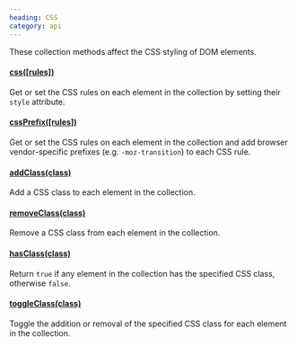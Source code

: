 ```yaml
--- 
heading: CSS
category: api
---
```


These collection methods affect the CSS styling of DOM elements.

#### [css(\[rules\])](/api/css/)

Get or set the CSS rules on each element in the collection by setting their `style` attribute.

#### [cssPrefix(\[rules\])](/api/cssPrefix/)

Get or set the CSS rules on each element in the collection and add browser vendor-specific prefixes (e.g. `-moz-transition`) to each CSS rule.

#### [addClass(class)](/api/addClass/)

Add a CSS class to each element in the collection.

#### [removeClass(class)](/api/removeClass/)

Remove a CSS class from each element in the collection.

#### [hasClass(class)](/api/hasClass/)

Return `true` if any element in the collection has the specified CSS class, otherwise `false`.

#### [toggleClass(class)](/api/toggleClass/)

Toggle the addition or removal of the specified CSS class for each element in the collection.

